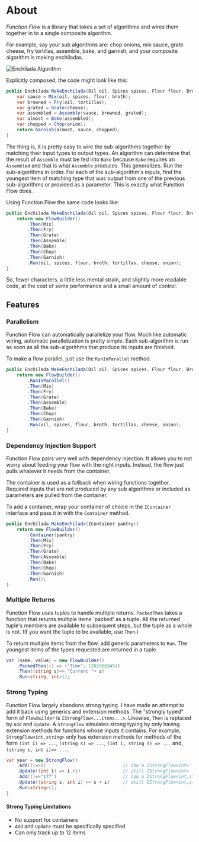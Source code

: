 # About

*Function Flow* is a library that takes a set of algorithms and wires them together in to a single composite algorithm. 

For example, say your sub algorithms are: chop onions, mix sauce, grate cheese, fry tortillas, assemble, bake, and garnish, and your composite algorithm is making enchiladas. 

![Enchilada Algorithm](https://raw.githubusercontent.com/Prototypist1/FunctionGraph/master/EnchiladaAlgorithm.png)

Explicitly composed, the code might look like this:

```C#
public Enchilada MakeEnchilada(Oil oil, Spices spices, Flour flour, Broth broth, Tortillas tortillas, Cheese cheese, Onion onion){
    var sauce = Mix(oil, spices, flour, broth);
    var browned = Fry(oil, tortillas);
    var grated = Grate(cheese);
    var assembled = Assemble(sauce, browned, grated);
    var almost = Bake(assembled);
    var chopped = Chop(onion);
    return Garnish(almost, sauce, chopped);
}
```

The thing is, it is pretty easy to wire the sub-algorithms together by matching their input types to output types. An algorithm can determine that the result of `Assemble` must be fed into `Bake` because `Bake` requires an `Assembled` and that is what `Assemble` produces. This generalizes. Run the sub-algorithms in order. For each of the sub-algorithm's inputs, find the youngest item of matching type that was output from one of the previous sub-algorithms or provided as a parameter. This is exactly what Function Flow does.

Using Function Flow the same code looks like:

```C#
public Enchilada MakeEnchilada(Oil oil, Spices spices, Flour flour, Broth broth, Tortillas tortillas, Cheese cheese, Onion onion){
    return new FlowBuilder()
        .Then(Mix)
        .Then(Fry)
        .Then(Grate)
        .Then(Assemble)
        .Then(Bake)
        .Then(Chop)
        .Then(Garnish)
        .Run(oil, spices, flour, broth, tortillas, cheese, onion);
}
```

So, fewer characters, a little less mental strain, and slightly more readable code, at the cost of some performance and a small amount of control.

## Features

### Parallelism 

Function Flow can automatically parallelize your flow. Much like automatic wiring, automatic parallelization is pretty simple. Each sub-algorithm is run as soon as all the sub-algorithms that produce its inputs are finished.

To make a flow parallel, just use the `RunInParallel` method. 

```C#
public Enchilada MakeEnchilada(Oil oil, Spices spices, Flour flour, Broth broth, Tortillas tortillas, Cheese cheese, Onion onion){
    return new FlowBuilder()
        .RunInParallel()
        .Then(Mix)
        .Then(Fry)
        .Then(Grate)
        .Then(Assemble)
        .Then(Bake)
        .Then(Chop)
        .Then(Garnish)
        .Run(oil, spices, flour, broth, tortillas, cheese, onion);
}
```

### Dependency Injection Support

Function Flow pairs very well with dependency injection. It allows you to not worry about feeding your flow with the right inputs. Instead, the flow just pulls whatever it needs from the container. 

The container is used as a fallback when wiring functions together. Required inputs that are not produced by any sub algorithms or included as parameters are pulled from the container.

To add a container, wrap your container of choice in the `IContainer` interface and pass it in with the `Container` method.

```C#
public Enchilada MakeEnchilada(IContainer pantry){
    return new FlowBuilder()
        .Container(pantry)
        .Then(Mix)
        .Then(Fry)
        .Then(Grate)
        .Then(Assemble)
        .Then(Bake)
        .Then(Chop)
        .Then(Garnish)
        .Run();
}
```

### Multiple Returns

Function Flow uses tuples to handle multiple returns. `PackedThen` takes a function that returns multiple items 'packed' as a tuple. All the returned tuple's members are available to subsequent steps, but the tuple as a whole is not. (If you want the tuple to be available, use `Then`.) 

To return multiple items from the flow, add generic parameters to `Run`. The youngest items of the types requested are returned in a tuple.

```C#
var (name, value) = new FlowBuilder()
    .PackedThen(() => ("Time", 1282368345))
    .Then((string s)=> "Current "+ s)
    .Run<string, int>();
```
### Strong Typing

Function Flow largely abandons strong typing. I have made an attempt to add it back using generics and extension methods. The "strongly typed" form of `FlowBuilder` is `IStrongFlow<...items...>`. Likewise, `Then` is replaced by `Add` and `Update`. A `StrongFlow` simulates strong typing by only having extension methods for functions whose inputs it contains. For example, `StrongFlow<int,string>` only has extension methods for methods of the form `(int i) => ...`, `(string s) => ...`, `(int i, string s) => ...` and, `(string s, int i)=> ...`.

```C#
var year = new StrongFlow()
    .Add(()=>5)                             // now a IStrongFlow<int>
    .Update((int i) => i +1)                // still IStrongFlow<int>
    .Add(()=>"177")                         // now a IStrongFlow<int,string>
    .Update((string s, int i) => s + i)     // still IStrongFlow<int,string>
    .Run<string>();
}
```

#### Strong Typing Limitations

- No support for containers
- `Add` and `Update` must be specifically specified
- Can only track up to 12 items



